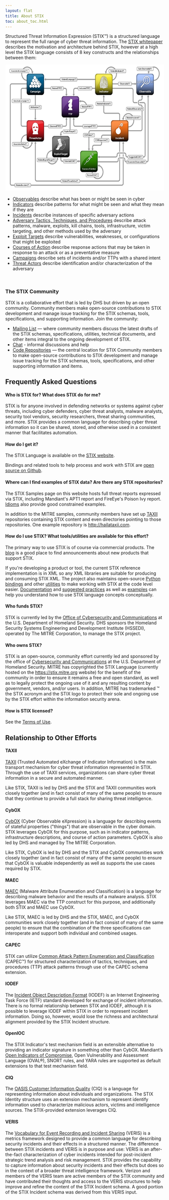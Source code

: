 ```yaml
---
layout: flat
title: About STIX
toc: about_toc.html
---
```


Structured Threat Information Expression (STIX™) is a structured language to represent the full range of cyber threat information. The [STIX whitepaper](/getting-started/whitepaper) describes the motivation and architecture behind STIX, however at a high level the STIX language consists of 8 key constructs and the relationships between them:

<img src="/images/stix-architecture.png" style="height: 400px" class="aside-text-left"/>

- [Observables](http://cyboxproject.github.io) describe what has been or might be seen in cyber
- [Indicators](/data-model/{{site.current_version}}/indicator/IndicatorType) describe patterns for what might be seen and what they mean if they are
- [Incidents](/data-model/{{site.current_version}}/incident/IncidentType) describe instances of specific adversary actions
- [Adversary Tactics, Techniques, and Procedures](/data-model/{{site.current_version}}/ttp/TTPType) describe attack patterns, malware, exploits, kill chains, tools, infrastructure, victim targeting, and other methods used by the adversary
- [Exploit Targets](/data-model/{{site.current_version}}/et/ExploitTargetType) describe vulnerabilities, weaknesses, or configurations that might be exploited
- [Courses of Action](/data-model/{{site.current_version}}/coa/CourseOfActionType) describe response actions that may be taken in response to an attack or as a preventative measure
- [Campaigns](/data-model/{{site.current_version}}/campaign/CampaignType) describe sets of incidents and/or TTPs with a shared intent
- [Threat Actors](/data-model/{{site.current_version}}/ta/ThreatActorType) describe identification and/or characterization of the adversary

<br class="clear: both;" />

### The STIX Community

STIX is a collaborative effort that is led by DHS but driven by an open community. Community members make open-source contributions to STIX development and manage issue tracking for the STIX schemas, tools, specifications, and supporting information. Join the community:

- [Mailing List](https://stix.mitre.org/community/registration.html) — where community members discuss the latest drafts of the STIX schemas, specifications, utilities, technical documents, and other items integral to the ongoing development of STIX.
- [Chat](https://gitter.im/STIXProject/schemas) - informal discussions and help
- [Code Repositories](https://github.com/STIXProject/) — the central location for STIX Community members to make open-source contributions to STIX development and manage issue tracking for the STIX schemas, tools, specifications, and other supporting information and items.

## Frequently Asked Questions

#### Who is STIX for? What does STIX do for me?

STIX is for anyone involved in defending networks or systems against cyber threats, including cyber defenders, cyber threat analysts, malware analysts, security tool vendors, security researchers, threat sharing communities, and more. STIX provides a common language for describing cyber threat information so it can be shared, stored, and otherwise used in a consistent manner that facilitates automation.

#### How do I get it?

The STIX Language is available on the [STIX website](https://stix.mitre.org/language/).

Bindings and related tools to help process and work with STIX are [open source on Github](https://github.com/STIXProject).

#### Where can I find examples of STIX data? Are there any STIX repositories?

The STIX Samples page on this website hosts full threat reports expressed via STIX, including Mandiant's APT1 report and FireEye's Poison Ivy report. [Idioms](/idioms) also provide good constrained examples.

In addition to the MITRE samples, community members have set up [TAXII](https://taxii.mitre.org) repositories containing STIX content and even directories pointing to those repositories. One example repository is http://hailataxii.com.

#### How do I use STIX? What tools/utilities are available for this effort?

The primary way to use STIX is of course via commercial products. The [blog](http://stixproject.tumblr.com) is a good place to find announcements about new products that support STIX.

If you're developing a product or tool, the current STIX reference implementation is in XML so any XML libraries are suitable for producing and consuming STIX XML. The project also maintains open-source [Python bindings](https://github.com/STIXProject/python-stix) and other [utilities](https://gibhub.com/STIXProject) to make working with STIX at the code level easier. [Documentation](/documentation) and [suggested practices](/documentation/suggested-practices) as well as [examples](/documentation/idioms) can help you understand how to use STIX language concepts conceptually.

<!-- ## Who is using STIX?
Organizations that have publically announced that their products, services, or processes are using or supporting STIX, as well as [Trusted Automated eXchange of Indicator Information (TAXII™)](http://taxii.mitre.org/) and [Cyber Observables eXpression (CybOX™)](https://cybox.mitre.org/), are listed on the STIX in Use page on this website.

Please contact <stix@mitre.org> for details on how your organization’s product(s) and/or service(s) can be added to this list. -->

#### Who funds STIX?

STIX is currently led by the [Office of Cybersecurity and Communications](http://www.dhs.gov/office-cybersecurity-and-communications/) at the U.S. Department of Homeland Security. DHS sponsors the Homeland Security Systems Engineering and Development Institute (HSSEDI), operated by The MITRE Corporation, to manage the STIX project.

#### Who owns STIX?

STIX is an open-source, community effort currently led and sponsored by the office of [Cybersecurity and Communications](http://www.dhs.gov/office-cybersecurity-and-communications/) at the U.S. Department of Homeland Security. MITRE has copyrighted the STIX Language (currently hosted on the https://stix.mitre.org website) for the benefit of the community in order to ensure it remains a free and open standard, as well as to legally protect the ongoing use of it and any resulting content by government, vendors, and/or users. In addition, MITRE has trademarked ™ the STIX acronym and the STIX logo to protect their sole and ongoing use by the STIX effort within the information security arena.

#### How is STIX licensed?
See the [Terms of Use](http://stix.mitre.org/about/termsofuse.html).

## Relationship to Other Efforts

#### TAXII

[TAXII](http://taxii.mitre.org) (Trusted Automated eXchange of Indicator Information) is the main transport mechanism for cyber threat information represented in STIX. Through the use of TAXII services, organizations can share cyber threat information in a secure and automated manner.

Like STIX, TAXII is led by DHS and the STIX and TAXII communities work closely together (and in fact consist of many of the same people) to ensure that they continue to provide a full stack for sharing threat intelligence.

#### CybOX

[CybOX](http://cybox.mitre.org) (Cyber Observable eXpression) is a language for describing events of stateful properties ("things") that are observable in the cyber domain. STIX leverages CybOX for this purpose, such as in indicator patterns, infrastructure descriptions, and course of action parameters. CybOX is also led by DHS and managed by The MITRE Corporation.

Like STIX, CybOX is led by DHS and the STIX and CybOX communities work closely together (and in fact consist of many of the same people) to ensure that CybOX is valuable independently as well as supports the use cases required by STIX.

#### MAEC

[MAEC](http://maec.mitre.org) (Malware Attribute Enumeration and Classification) is a language for describing malware behavior and the results of a malware analysis. STIX leverages MAEC via the TTP construct for this purpose, and additionally both STIX and MAEC use CybOX.

Like STIX, MAEC is led by DHS and the STIX, MAEC, and CybOX communities work closely together (and in fact consist of many of the same people) to ensure that the combination of the three specifications can interoperate and support both individual and combined usages.

#### CAPEC
STIX can utilize [Common Attack Pattern Enumeration and Classification](https://capec.mitre.org/) (CAPEC™) for structured characterization of tactics, techniques, and procedures (TTP) attack patterns through use of the CAPEC schema extension.

#### IODEF
The [Incident Object Description Format](https://tools.ietf.org/html/rfc5070) (IODEF) is an Internet Engineering Task Force (IETF) standard developed for exchange of incident information. There is no formal relationship between STIX and IODEF, although it is possible to leverage IODEF within STIX in order to represent incident information. Doing so, however, would lose the richness and architectural alignment provided by the STIX Incident structure.

#### OpenIOC
The STIX Indicator's test mechanism field is an extensible alternative to providing an indicator signature in something other than CybOX. Mandiant’s [Open Indicators of Compromise](http://www.openioc.org/), Open Vulnerability and Assessment Language (OVAL®), SNORT rules, and YARA rules are supported as default extensions to that test mechanism field.

#### CIQ
The [OASIS Customer Information Quality](https://www.oasis-open.org/committees/ciq/) (CIQ) is a language for representing information about individuals and organizations. The STIX Identity structure uses an extension mechanism to represent identify information used to characterize malicious actors, victims and intelligence sources. The STIX-provided extension leverages CIQ.

#### VERIS
The [Vocabulary for Event Recording and Incident Sharing](http://veriscommunity.net/) (VERIS) is a metrics framework designed to provide a common language for describing security incidents and their effects in a structured manner. The difference between STIX incidents and VERIS is in purpose and use: VERIS is an after-the-fact characterization of cyber incidents intended for post-incident strategic trend analysis and risk management. STIX provides the capability to capture information about security incidents and their effects but does so in the context of a broader threat intelligence framework. Verizon and members of the VERIS team are active members of the STIX community and have contributed their thoughts and access to the VERIS structures to help improve and refine the content of the STIX Incident schema. A good portion of the STIX Incident schema was derived from this VERIS input.
